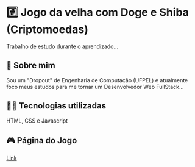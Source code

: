
# #️⃣ Jogo da velha com Doge e Shiba (Criptomoedas)

Trabalho de estudo durante o aprendizado...

## 🚀 Sobre mim
Sou um "Dropout" de Engenharia de Computação (UFPEL) e atualmente foco meus estudos para me tornar um Desenvolvedor Web FullStack...


## 👨‍💻 Tecnologias utilizadas
HTML, CSS e Javascript



## 🎮 Página do Jogo
[Link](https://natha6dev.github.io/tic-tac-toe-memecoin/ "matching game")

